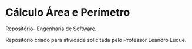 # Cálculo Área e Perímetro
 Repositório- Engenharia de Software.

 Repositório criado para atividade solicitada pelo Professor Leandro Luque.
